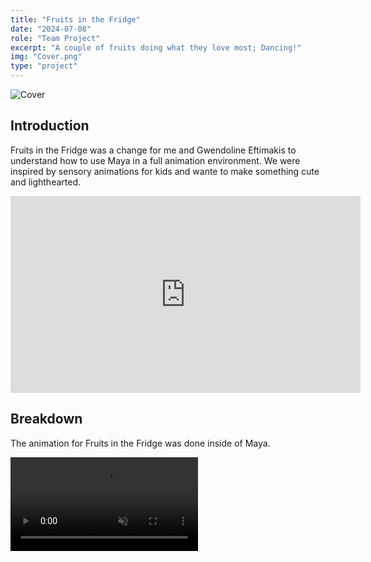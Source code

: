 ```yaml
---
title: "Fruits in the Fridge"
date: "2024-07-08"
role: "Team Project"
excerpt: "A couple of fruits doing what they love most; Dancing!"
img: "Cover.png"
type: "project"
---
```


![Cover](/images/content/fif/Cover.png)


## Introduction

Fruits in the Fridge was a change for me and Gwendoline Eftimakis to understand how to use Maya in a full animation environment. We were inspired by sensory animations for kids and wante to make something cute and lighthearted.

<iframe width="560" height="315" src="https://www.youtube.com/embed/L4Xab8dQxDw?si=-zo3Bhxo7fXAssqD" title="YouTube video player" frameborder="0" allow="accelerometer; autoplay; clipboard-write; encrypted-media; gyroscope; picture-in-picture; web-share" referrerpolicy="strict-origin-when-cross-origin" allowfullscreen></iframe>

## Breakdown

The animation for Fruits in the Fridge was done inside of Maya.

<video controls muted>
  <source src="/images/content/fif/viewport.mp4" type="video/mp4">
</video>


